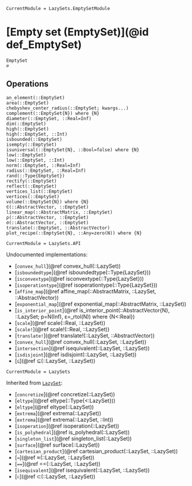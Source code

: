 ```@meta
CurrentModule = LazySets.EmptySetModule
```

# [Empty set (EmptySet)](@id def_EmptySet)

```@docs
EmptySet
∅
```

## Operations

```@docs
an_element(::EmptySet)
area(::EmptySet)
chebyshev_center_radius(::EmptySet; kwargs...)
complement(::EmptySet{N}) where {N}
diameter(::EmptySet, ::Real=Inf)
dim(::EmptySet)
high(::EmptySet)
high(::EmptySet, ::Int)
isbounded(::EmptySet)
isempty(::EmptySet)
isuniversal(::EmptySet{N}, ::Bool=false) where {N}
low(::EmptySet)
low(::EmptySet, ::Int)
norm(::EmptySet, ::Real=Inf)
radius(::EmptySet, ::Real=Inf)
rand(::Type{EmptySet})
rectify(::EmptySet)
reflect(::EmptySet)
vertices_list(::EmptySet)
vertices(::EmptySet)
volume(::EmptySet{N}) where {N}
∈(::AbstractVector, ::EmptySet)
linear_map(::AbstractMatrix, ::EmptySet)
ρ(::AbstractVector, ::EmptySet)
σ(::AbstractVector, ::EmptySet)
translate(::EmptySet, ::AbstractVector)
plot_recipe(::EmptySet{N}, ::Any=zero(N)) where {N}
```

```@meta
CurrentModule = LazySets.API
```

Undocumented implementations:
* [`convex_hull`](@ref convex_hull(::LazySet))
* [`isboundedtype`](@ref isboundedtype(::Type{LazySet}))
* [`isconvextype`](@ref isconvextype(::Type{LazySet}))
* [`isoperationtype`](@ref isoperationtype(::Type{LazySet}))
* [`affine_map`](@ref affine_map(::AbstractMatrix, ::LazySet, ::AbstractVector))
* [`exponential_map`](@ref exponential_map(::AbstractMatrix, ::LazySet))
* [`is_interior_point`](@ref is_interior_point(::AbstractVector{N}, ::LazySet; p=N(Inf), ε=_rtol(N)) where {N<:Real})
* [`scale`](@ref scale(::Real, ::LazySet))
* [`scale!`](@ref scale!(::Real, ::LazySet))
* [`translate!`](@ref translate!(::LazySet, ::AbstractVector))
* [`convex_hull`](@ref convex_hull(::LazySet, ::LazySet))
* [`intersection`](@ref isequivalent(::LazySet, ::LazySet))
* [`isdisjoint`](@ref isdisjoint(::LazySet, ::LazySet))
* [`⊆`](@ref ⊆(::LazySet, ::LazySet))

```@meta
CurrentModule = LazySets
```

Inherited from [`LazySet`](@ref):
* [`concretize`](@ref concretize(::LazySet))
* [`eltype`](@ref eltype(::Type{<:LazySet}))
* [`eltype`](@ref eltype(::LazySet))
* [`extrema`](@ref extrema(::LazySet))
* [`extrema`](@ref extrema(::LazySet, ::Int))
* [`isoperation`](@ref isoperation(::LazySet))
* [`is_polyhedral`](@ref is_polyhedral(::LazySet))
* [`singleton_list`](@ref singleton_list(::LazySet))
* [`surface`](@ref surface(::LazySet))
* [`cartesian_product`](@ref cartesian_product(::LazySet, ::LazySet))
* [`≈`](@ref ≈(::LazySet, ::LazySet))
* [`==`](@ref ==(::LazySet, ::LazySet))
* [`isequivalent`](@ref isequivalent(::LazySet, ::LazySet))
* [`⊂`](@ref ⊂(::LazySet, ::LazySet))
